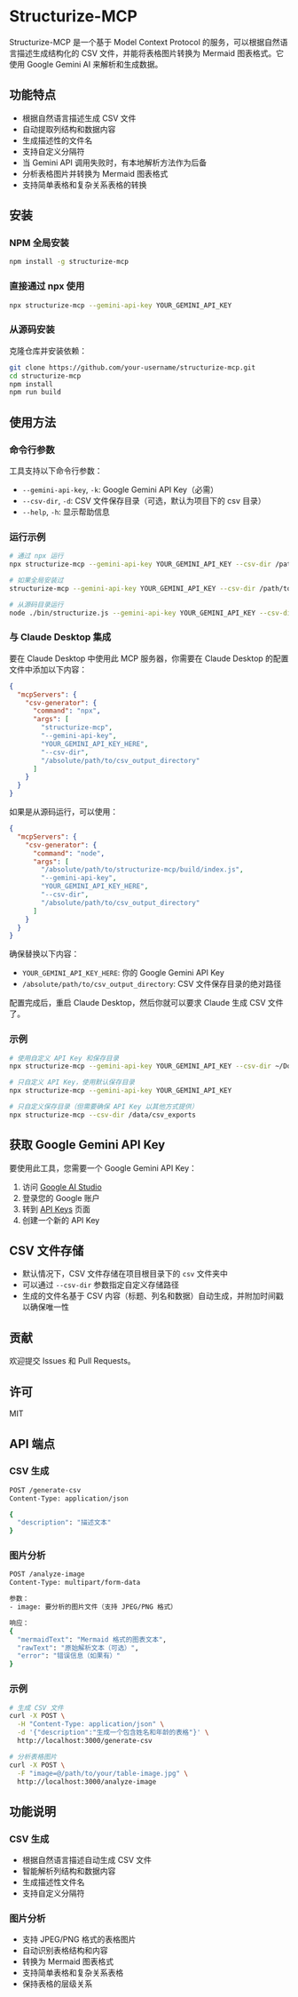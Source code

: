# Structurize-MCP

Structurize-MCP 是一个基于 Model Context Protocol 的服务，可以根据自然语言描述生成结构化的 CSV 文件，并能将表格图片转换为 Mermaid 图表格式。它使用 Google Gemini AI 来解析和生成数据。

## 功能特点

- 根据自然语言描述生成 CSV 文件
- 自动提取列结构和数据内容
- 生成描述性的文件名
- 支持自定义分隔符
- 当 Gemini API 调用失败时，有本地解析方法作为后备
- 分析表格图片并转换为 Mermaid 图表格式
- 支持简单表格和复杂关系表格的转换

## 安装

### NPM 全局安装

```bash
npm install -g structurize-mcp
```

### 直接通过 npx 使用

```bash
npx structurize-mcp --gemini-api-key YOUR_GEMINI_API_KEY
```

### 从源码安装

克隆仓库并安装依赖：

```bash
git clone https://github.com/your-username/structurize-mcp.git
cd structurize-mcp
npm install
npm run build
```

## 使用方法

### 命令行参数

工具支持以下命令行参数：

- `--gemini-api-key`, `-k`: Google Gemini API Key（必需）
- `--csv-dir`, `-d`: CSV 文件保存目录（可选，默认为项目下的 csv 目录）
- `--help`, `-h`: 显示帮助信息

### 运行示例

```bash
# 通过 npx 运行
npx structurize-mcp --gemini-api-key YOUR_GEMINI_API_KEY --csv-dir /path/to/save/csv

# 如果全局安装过
structurize-mcp --gemini-api-key YOUR_GEMINI_API_KEY --csv-dir /path/to/save/csv

# 从源码目录运行
node ./bin/structurize.js --gemini-api-key YOUR_GEMINI_API_KEY --csv-dir /path/to/save/csv
```

### 与 Claude Desktop 集成

要在 Claude Desktop 中使用此 MCP 服务器，你需要在 Claude Desktop 的配置文件中添加以下内容：

```json
{
  "mcpServers": {
    "csv-generator": {
      "command": "npx",
      "args": [
        "structurize-mcp",
        "--gemini-api-key",
        "YOUR_GEMINI_API_KEY_HERE",
        "--csv-dir",
        "/absolute/path/to/csv_output_directory"
      ]
    }
  }
}
```

如果是从源码运行，可以使用：

```json
{
  "mcpServers": {
    "csv-generator": {
      "command": "node",
      "args": [
        "/absolute/path/to/structurize-mcp/build/index.js",
        "--gemini-api-key",
        "YOUR_GEMINI_API_KEY_HERE",
        "--csv-dir",
        "/absolute/path/to/csv_output_directory"
      ]
    }
  }
}
```

确保替换以下内容：
- `YOUR_GEMINI_API_KEY_HERE`: 你的 Google Gemini API Key
- `/absolute/path/to/csv_output_directory`: CSV 文件保存目录的绝对路径

配置完成后，重启 Claude Desktop，然后你就可以要求 Claude 生成 CSV 文件了。

### 示例

```bash
# 使用自定义 API Key 和保存目录
npx structurize-mcp --gemini-api-key YOUR_GEMINI_API_KEY --csv-dir ~/Documents/csv_files

# 只自定义 API Key，使用默认保存目录
npx structurize-mcp --gemini-api-key YOUR_GEMINI_API_KEY

# 只自定义保存目录（但需要确保 API Key 以其他方式提供）
npx structurize-mcp --csv-dir /data/csv_exports
```

## 获取 Google Gemini API Key

要使用此工具，您需要一个 Google Gemini API Key：

1. 访问 [Google AI Studio](https://aistudio.google.com/)
2. 登录您的 Google 账户
3. 转到 [API Keys](https://aistudio.google.com/app/apikeys) 页面
4. 创建一个新的 API Key

## CSV 文件存储

- 默认情况下，CSV 文件存储在项目根目录下的 `csv` 文件夹中
- 可以通过 `--csv-dir` 参数指定自定义存储路径
- 生成的文件名基于 CSV 内容（标题、列名和数据）自动生成，并附加时间戳以确保唯一性

## 贡献

欢迎提交 Issues 和 Pull Requests。

## 许可

MIT 

## API 端点

### CSV 生成

```bash
POST /generate-csv
Content-Type: application/json

{
  "description": "描述文本"
}
```

### 图片分析

```bash
POST /analyze-image
Content-Type: multipart/form-data

参数：
- image: 要分析的图片文件（支持 JPEG/PNG 格式）

响应：
{
  "mermaidText": "Mermaid 格式的图表文本",
  "rawText": "原始解析文本（可选）",
  "error": "错误信息（如果有）"
}
```

### 示例

```bash
# 生成 CSV 文件
curl -X POST \
  -H "Content-Type: application/json" \
  -d '{"description":"生成一个包含姓名和年龄的表格"}' \
  http://localhost:3000/generate-csv

# 分析表格图片
curl -X POST \
  -F "image=@/path/to/your/table-image.jpg" \
  http://localhost:3000/analyze-image
```

## 功能说明

### CSV 生成
- 根据自然语言描述自动生成 CSV 文件
- 智能解析列结构和数据内容
- 生成描述性文件名
- 支持自定义分隔符

### 图片分析
- 支持 JPEG/PNG 格式的表格图片
- 自动识别表格结构和内容
- 转换为 Mermaid 图表格式
- 支持简单表格和复杂关系表格
- 保持表格的层级关系 